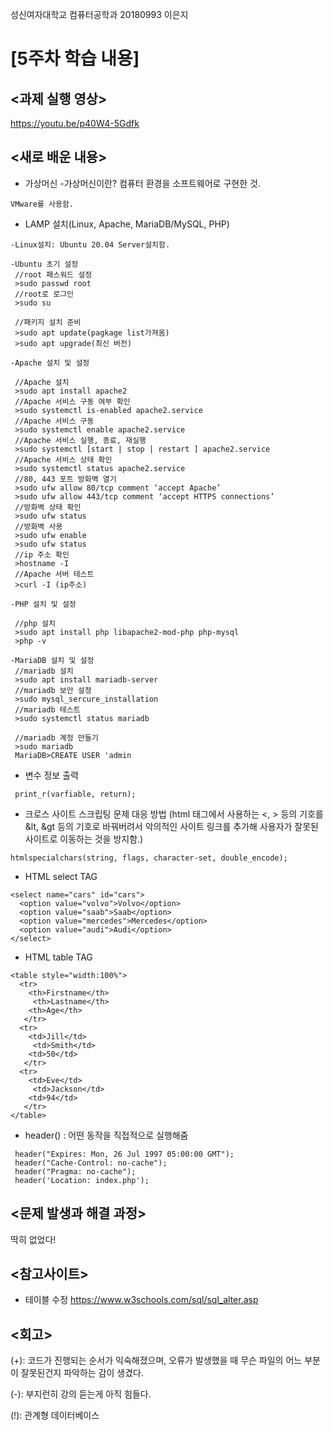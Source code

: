 성신여자대학교 컴퓨터공학과 20180993 이은지

[5주차 학습 내용]
=============

<과제 실행 영상>
--------------
https://youtu.be/p40W4-5Gdfk


<새로 배운 내용>
-------------
* 가상머신
 -가상머신이란? 컴퓨터 환경을 소프트웨어로 구현한 것.
 ```
 VMware를 사용함.
 ```
 
* LAMP 설치(Linux, Apache, MariaDB/MySQL, PHP)
 ```
 -Linux설치: Ubuntu 20.04 Server설치함.
 
 -Ubuntu 초기 설정
  //root 패스워드 설정
  >sudo passwd root
  //root로 로그인
  >sudo su

  //패키지 설치 준비
  >sudo apt update(pagkage list가져옴)
  >sudo apt upgrade(최신 버전)
 ```
 
 ```
 -Apache 설치 및 설정
 
  //Apache 설치
  >sudo apt install apache2
  //Apache 서비스 구동 여부 확인
  >sudo systemctl is-enabled apache2.service
  //Apache 서비스 구동
  >sudo systemctl enable apache2.service
  //Apache 서비스 실행, 종료, 재실행
  >sudo systemctl [start | stop | restart ] apache2.service
  //Apache 서비스 상태 확인
  >sudo systemctl status apache2.service
  //80, 443 포트 방화벽 열기
  >sudo ufw allow 80/tcp comment ‘accept Apache’
  >sudo ufw allow 443/tcp comment ‘accept HTTPS connections’ 
  //방화벽 상태 확인
  >sudo ufw status
  //방화벽 사용
  >sudo ufw enable
  >sudo ufw status
  //ip 주소 확인
  >hostname -I
  //Apache 서버 테스트
  >curl -I (ip주소)
 ```
 
 ```
 -PHP 설치 및 설정
 
  //php 설치
  >sudo apt install php libapache2-mod-php php-mysql
  >php -v
 ```
 
 ```
 -MariaDB 설치 및 설정
  //mariadb 설치
  >sudo apt install mariadb-server
  //mariadb 보안 설정
  >sudo mysql_sercure_installation
  //mariadb 테스트
  >sudo systemctl status mariadb
  
  //mariadb 계정 만들기
  >sudo mariadb
  MariaDB>CREATE USER 'admin
 ```

* 변수 정보 출력
 ```
  print_r(varfiable, return);
 ```
* 크로스 사이트 스크립팅 문제 대응 방법
 (html 태그에서 사용하는 <, > 등의 기호를 &lt, &gt 등의 기호로 바꿔버려서 악의적인 사이트 링크를 추가해 사용자가 잘못된 사이트로 이동하는 것을 방지함.)
 ```
 htmlspecialchars(string, flags, character-set, double_encode);
 ```
* HTML select TAG
```
<select name="cars" id="cars">
  <option value="volvo">Volvo</option>
  <option value="saab">Saab</option>
  <option value="mercedes">Mercedes</option>
  <option value="audi">Audi</option>
</select>
```
* HTML table TAG
```
<table style="width:100%">
  <tr>
    <th>Firstname</th>
     <th>Lastname</th> 
    <th>Age</th>
   </tr>
  <tr>
    <td>Jill</td>
     <td>Smith</td> 
    <td>50</td>
   </tr>
  <tr>
    <td>Eve</td>
     <td>Jackson</td> 
    <td>94</td>
   </tr>
</table> 
```
* header() : 어떤 동작을 직접적으로 실행해줌
```
 header("Expires: Mon, 26 Jul 1997 05:00:00 GMT");
 header("Cache-Control: no-cache");
 header("Pragma: no-cache");
 header('Location: index.php');
```

<문제 발생과 해결 과정>
-------------
딱히 없었다!


<참고사이트>
----------
* 테이블 수정
https://www.w3schools.com/sql/sql_alter.asp


<회고>
------
(+): 코드가 진행되는 순서가 익숙해졌으며, 오류가 발생했을 때 무슨 파일의 어느 부분이 잘못된건지 파악하는 감이 생겼다.

(-): 부지런히 강의 듣는게 아직 힘들다.

(!): 관계형 데이터베이스

